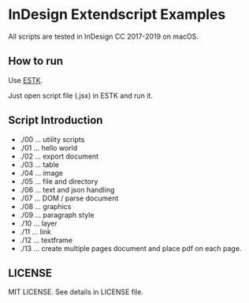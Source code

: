 # InDesign Extendscript Examples

All scripts are tested in InDesign CC 2017-2019 on macOS.


## How to run

Use [ESTK](https://www.adobe.com/products/extendscript-toolkit.html).

Just open script file (.jsx) in ESTK and run it.


## Script Introduction

- ./00 ... utility scripts
- ./01 ... hello world
- ./02 ... export document
- ./03 ... table
- ./04 ... image
- ./05 ... file and directory 
- ./06 ... text and json handling
- ./07 ... DOM / parse document
- ./08 ... graphics
- ./09 ... paragraph style
- ./10 ... layer
- ./11 ... link
- ./12 ... textframe
- ./13 ... create multiple pages document and place pdf on each page.


## LICENSE

MIT LICENSE.
See details in LICENSE file.
